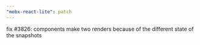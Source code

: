 ```yaml
---
"mobx-react-lite": patch
---
```


fix #3826: components make two renders because of the different state of the snapshots
